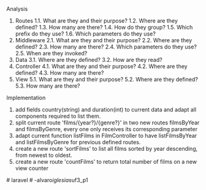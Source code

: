 Analysis
1. Routes
    1.1. What are they and their purpose?
    1.2. Where are they defined?
    1.3. How many are there?
    1.4. How do they group?
    1.5. Which prefix do they use?
    1.6. Which parameters do they use?
2. Middleware
    2.1. What are they and their purpose?
    2.2. Where are they defined?
    2.3. How many are there?
    2.4. Which parameters do they use?
    2.5. When are they invoked?
3. Data
    3.1. Where are they defined?
    3.2. How are they read?
4. Controller
    4.1. What are they and their purpose?
    4.2. Where are they defined?
    4.3. How many are there?
5. View
    5.1. What are they and their purpose?
    5.2. Where are they defined?
    5.3. How many are there?

Implementation
1. add fields country(string) and duration(int) to current data and adapt all components required to list them.
2. split current route 'films/{year?}/{genre?}' in two new routes filmsByYear and filmsByGenre, every one only receives its corresponding parameter
3. adapt current function listFilms in FilmController to have listFilmsByYear and listFilmsByGenre for previous defined routes.
4. create a new route 'sortFilms' to list all films sorted by year descending, from newest to oldest.
5. create a new route 'countFilms' to return total number of films on a new view counter

#   l a r a v e l  
 #   - a l v a r o _ i g l e s i a s _ u f 3 _ p 1  
 